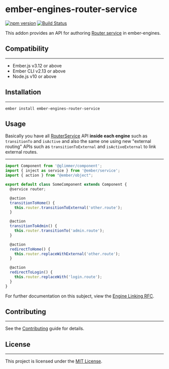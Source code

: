 # ember-engines-router-service

[![npm version](https://badge.fury.io/js/ember-engines-router-service.svg)](https://badge.fury.io/js/ember-engines-router-service)
[![Build Status](https://travis-ci.org/villander/ember-engines-router-service.svg?branch=master)](https://travis-ci.org/villander/ember-engines-router-service)

This addon provides an API for authoring [Router service](https://api.emberjs.com/ember/release/classes/RouterService) in ember-engines.


## Compatibility
------------------------------------------------------------------------------

* Ember.js v3.12 or above
* Ember CLI v2.13 or above
* Node.js v10 or above


## Installation
------------------------------------------------------------------------------

```
ember install ember-engines-router-service
```


## Usage

Basically you have all [RouterService](https://api.emberjs.com/ember/release/classes/RouterService) API **inside each engine** such as `transitionTo` and `isActive` and also the same one using new "external routing" APIs such as `transitionToExternal` and `isActiveExternal` to link external routes.

------------------------------------------------------------------------------
```js
import Component from '@glimmer/component';
import { inject as service } from '@ember/service';
import { action } from "@ember/object";

export default class SomeComponent extends Component {
  @service router;

  @action
  transitionToHome() {
    this.router.transitionToExternal('other.route');
  }

  @action
  transitionToAdmin() {
    this.router.transitionTo('admin.route');
  }

  @action
  redirectToHome() {
    this.router.replaceWithExternal('other.route');
  }

  @action
  redirectToLogin() {
    this.router.replaceWith('login.route');
  }
}
```

For further documentation on this subject, view the [Engine Linking RFC](https://github.com/emberjs/rfcs/pull/122).


## Contributing
------------------------------------------------------------------------------

See the [Contributing](CONTRIBUTING.md) guide for details.


## License
------------------------------------------------------------------------------

This project is licensed under the [MIT License](LICENSE.md).
